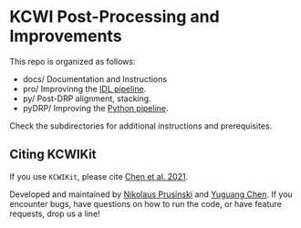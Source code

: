 # KCWI Post-Processing and Improvements

This repo is organized as follows:
- docs/ Documentation and Instructions
- pro/ Improvinng the [IDL pipeline](https://github.com/Keck-DataReductionPipelines/KcwiDRP).
- py/ Post-DRP alignment, stacking.
- pyDRP/ Improving the [Python pipeline](https://kcwi-drp.readthedocs.io/en/latest/). 

Check the subdirectories for additional instructions and prerequisites. 

## Citing KCWIKit

If you use `KCWIKit`, please cite [Chen et al. 2021](https://ui.adsabs.harvard.edu/abs/2021MNRAS.508...19C).

Developed and maintained by [Nikolaus Prusinski](mailto:nik@astro.caltech.edu) and [Yuguang Chen](mailto:yugchen@ucdavis.edu). If you encounter bugs, have questions on how to run the code, or have feature requests, drop us a line! 


